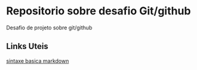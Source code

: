 # Repositorio sobre desafio Git/github
Desafio de projeto sobre git/github

## Links Uteis
  [sintaxe basica markdown](https://www.markdownguide.org/basic-syntax/)
